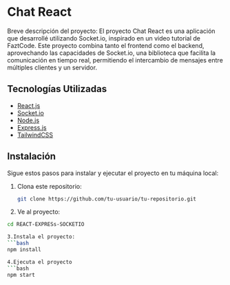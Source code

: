 # Chat React
Breve descripción del proyecto: El proyecto Chat React es una aplicación que desarrollé utilizando Socket.io, inspirado en un video tutorial de FaztCode. Este proyecto combina tanto el frontend como el backend, aprovechando las capacidades de Socket.io, una biblioteca que facilita la comunicación en tiempo real, permitiendo el intercambio de mensajes entre múltiples clientes y un servidor.



## Tecnologías Utilizadas
- [React.js](https://reactjs.org/)
- [Socket.io](https://socket.io/)
- [Node.js](https://nodejs.org/)
- [Express.js](https://expressjs.com/)
- [TailwindCSS](https://tailwindcss.com/)

## Instalación
Sigue estos pasos para instalar y ejecutar el proyecto en tu máquina local:

1. Clona este repositorio:
   ```bash
   git clone https://github.com/tu-usuario/tu-repositorio.git

2. Ve al proyecto:
  ```bash
  cd REACT-EXPRESs-SOCKETIO

3.Instala el proyecto:
```bash
npm install

4.Ejecuta el proyecto
```bash
npm start
